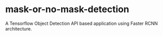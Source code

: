 # mask-or-no-mask-detection
A Tensorflow Object Detection API based application using Faster RCNN architecture.
